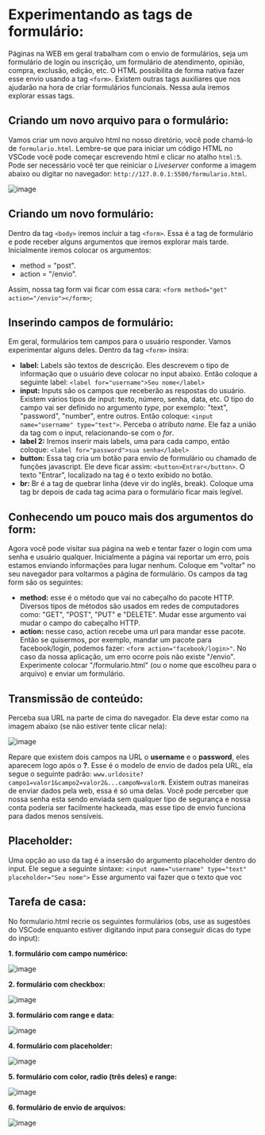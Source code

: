 # Experimentando as tags de formulário:

Páginas na WEB em geral trabalham com o envio de formulários, seja um formulário de login ou inscrição, um formulário de atendimento, opinião, compra, exclusão, edição, etc. O HTML possibilita de forma nativa fazer esse envio usando a tag `<form>`. Existem outras tags auxiliares que nos ajudarão na hora de criar formulários funcionais. Nessa aula iremos explorar essas tags.

## Criando um novo arquivo para o formulário:

Vamos criar um novo arquivo html no nosso diretório, você pode chamá-lo de `formulario.html`. Lembre-se que para iniciar um código HTML no VSCode você pode começar escrevendo html e clicar no atalho `html:5`. Pode ser necessário você ter que reiniciar o _Liveserver_ conforme a imagem abaixo ou digitar no navegador: `http://127.0.0.1:5500/formulario.html`.

![image](https://github.com/Johnvasc/GTi_Capacitacao/assets/39773960/3ddcd078-19ba-4223-b6f3-1f3797a9bc7f)

## Criando um novo formulário:

Dentro da tag `<body>` iremos incluir a tag `<form>`. Essa é a tag de formulário e pode receber alguns argumentos que iremos explorar mais tarde. Inicialmente iremos colocar os argumentos:
+ method = "post".
+ action = "/envio".
  
Assim, nossa tag form vai ficar com essa cara: `<form method="get" action="/envio"></form>`;

## Inserindo campos de formulário:

Em geral, formulários tem campos para o usuário responder. Vamos experimentar alguns deles. Dentro da tag `<form>` insira:
+ **label:** Labels são textos de descrição. Eles descrevem o tipo de informação que o usuário deve colocar no input abaixo. Então coloque a seguinte label: `<label for="username">Seu nome</label>`
+ **input:** Inputs são os campos que receberão as respostas do usuário. Existem vários tipos de input: texto, número, senha, data, etc. O tipo do campo vai ser definido no argumento _type_, por exemplo: "text", "password", "number", entre outros. Então coloque: `<input name="username" type="text">`. Perceba o atributo _name_. Ele faz a união da tag com o input, relacionando-se com o _for_.
+ **label 2:** Iremos inserir mais labels, uma para cada campo, então coloque: `<label for="password">sua senha</label>`
+ **button:** Essa tag cria um botão para envio de formulário ou chamado de funções javascript. Ele deve ficar assim: `<button>Entrar</button>`. O texto "Entrar", localizado na tag é o texto exibido no botão.
+ **br:** Br é a tag de quebrar linha (deve vir do inglês, break). Coloque uma tag br depois de cada tag acima para o formulário ficar mais legível.

## Conhecendo um pouco mais dos argumentos do form:

Agora você pode visitar sua página na web e tentar fazer o login com uma senha e usuário qualquer. Inicialmente a página vai reportar um erro, pois estamos enviando informações para lugar nenhum. Coloque em "voltar" no seu navegador para voltarmos a página de formulário. Os campos da tag form são os seguintes:
+ **method:** esse é o método que vai no cabeçalho do pacote HTTP. Diversos tipos de métodos são usados em redes de computadores como: "GET", "POST", "PUT" e "DELETE". Mudar esse argumento vai mudar o campo do cabeçalho HTTP.
+ **action:** nesse caso, action recebe uma url para mandar esse pacote. Então se quisermos, por exemplo, mandar um pacote para facebook/login, podemos fazer: `<form action="facebook/login>"`. No caso da nossa aplicação, um erro ocorre pois não existe "/envio". Experimente colocar "/formulario.html" (ou o nome que escolheu para o arquivo) e enviar um formulário.

## Transmissão de conteúdo:

Perceba sua URL na parte de cima do navegador. Ela deve estar como na imagem abaixo (se não estiver tente clicar nela):

![image](https://github.com/Johnvasc/GTi_Capacitacao/assets/39773960/91272e0a-b406-4e65-aba3-036bf76ca02c)

Repare que existem dois campos na URL o **username** e o **password**, eles aparecem logo após o **?**. Esse é o modelo de envio de dados pela URL, ela segue o seguinte padrão: `www.urldosite?campo1=valor1&campo2=valor2&...campoN=valorN`. Existem outras maneiras de enviar dados pela web, essa é só uma delas. Você pode perceber que nossa senha esta sendo enviada sem qualquer tipo de segurança e nossa conta poderia ser facilmente hackeada, mas esse tipo de envio funciona para dados menos sensíveis.

## Placeholder:

Uma opção ao uso da tag <label> é a insersão do argumento placeholder dentro do input. Ele segue a seguinte sintaxe: `<input name="username" type="text" placeholder="Seu nome">` Esse argumento vai fazer que o texto que voc


## Tarefa de casa:
No formulario.html recrie os seguintes formulários (obs, use as sugestões do VSCode enquanto estiver digitando input para conseguir dicas do type do input):

**1. formulário com campo numérico:**

![image](https://github.com/Johnvasc/GTi_Capacitacao/assets/39773960/66cb5a22-a6b9-4223-9743-2985ed226bc4)

**2. formulário com checkbox:**

![image](https://github.com/Johnvasc/GTi_Capacitacao/assets/39773960/605a3002-f700-43ef-91fb-3c59d97f8420)

**3. formulário com range e data:**

![image](https://github.com/Johnvasc/GTi_Capacitacao/assets/39773960/7314b54f-0034-496e-8a69-a92be439d6de)

**4. formulário com placeholder:**

![image](https://github.com/Johnvasc/GTi_Capacitacao/assets/39773960/36f684a0-6898-427b-a1e5-f09390cbe35d)

**5. formulário com color, radio (três deles) e range:**

![image](https://github.com/Johnvasc/GTi_Capacitacao/assets/39773960/219ecfaf-be08-44e5-a8b9-5f7c592d8ead)

**6. formulário de envio de arquivos:**

![image](https://github.com/Johnvasc/GTi_Capacitacao/assets/39773960/415dea2e-190d-4060-addb-9afe081c1685)

